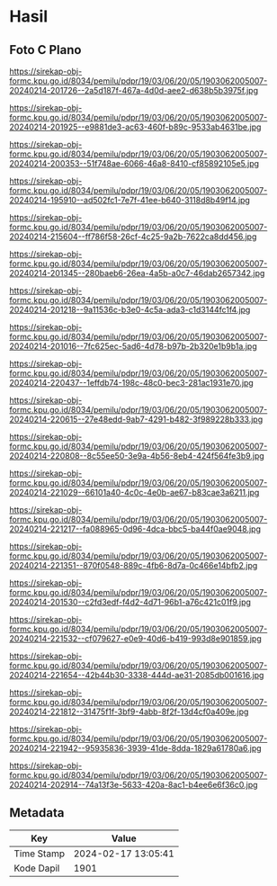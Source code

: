 # Hasil

## Foto C Plano

https://sirekap-obj-formc.kpu.go.id/8034/pemilu/pdpr/19/03/06/20/05/1903062005007-20240214-201726--2a5d187f-467a-4d0d-aee2-d638b5b3975f.jpg

https://sirekap-obj-formc.kpu.go.id/8034/pemilu/pdpr/19/03/06/20/05/1903062005007-20240214-201925--e9881de3-ac63-460f-b89c-9533ab4631be.jpg

https://sirekap-obj-formc.kpu.go.id/8034/pemilu/pdpr/19/03/06/20/05/1903062005007-20240214-200353--51f748ae-6066-46a8-8410-cf85892105e5.jpg

https://sirekap-obj-formc.kpu.go.id/8034/pemilu/pdpr/19/03/06/20/05/1903062005007-20240214-195910--ad502fc1-7e7f-41ee-b640-3118d8b49f14.jpg

https://sirekap-obj-formc.kpu.go.id/8034/pemilu/pdpr/19/03/06/20/05/1903062005007-20240214-215604--ff786f58-26cf-4c25-9a2b-7622ca8dd456.jpg

https://sirekap-obj-formc.kpu.go.id/8034/pemilu/pdpr/19/03/06/20/05/1903062005007-20240214-201345--280baeb6-26ea-4a5b-a0c7-46dab2657342.jpg

https://sirekap-obj-formc.kpu.go.id/8034/pemilu/pdpr/19/03/06/20/05/1903062005007-20240214-201218--9a11536c-b3e0-4c5a-ada3-c1d3144fc1f4.jpg

https://sirekap-obj-formc.kpu.go.id/8034/pemilu/pdpr/19/03/06/20/05/1903062005007-20240214-201016--7fc625ec-5ad6-4d78-b97b-2b320e1b9b1a.jpg

https://sirekap-obj-formc.kpu.go.id/8034/pemilu/pdpr/19/03/06/20/05/1903062005007-20240214-220437--1effdb74-198c-48c0-bec3-281ac1931e70.jpg

https://sirekap-obj-formc.kpu.go.id/8034/pemilu/pdpr/19/03/06/20/05/1903062005007-20240214-220615--27e48edd-9ab7-4291-b482-3f989228b333.jpg

https://sirekap-obj-formc.kpu.go.id/8034/pemilu/pdpr/19/03/06/20/05/1903062005007-20240214-220808--8c55ee50-3e9a-4b56-8eb4-424f564fe3b9.jpg

https://sirekap-obj-formc.kpu.go.id/8034/pemilu/pdpr/19/03/06/20/05/1903062005007-20240214-221029--66101a40-4c0c-4e0b-ae67-b83cae3a6211.jpg

https://sirekap-obj-formc.kpu.go.id/8034/pemilu/pdpr/19/03/06/20/05/1903062005007-20240214-221217--fa088965-0d96-4dca-bbc5-ba44f0ae9048.jpg

https://sirekap-obj-formc.kpu.go.id/8034/pemilu/pdpr/19/03/06/20/05/1903062005007-20240214-221351--870f0548-889c-4fb6-8d7a-0c466e14bfb2.jpg

https://sirekap-obj-formc.kpu.go.id/8034/pemilu/pdpr/19/03/06/20/05/1903062005007-20240214-201530--c2fd3edf-f4d2-4d71-96b1-a76c421c01f9.jpg

https://sirekap-obj-formc.kpu.go.id/8034/pemilu/pdpr/19/03/06/20/05/1903062005007-20240214-221532--cf079627-e0e9-40d6-b419-993d8e901859.jpg

https://sirekap-obj-formc.kpu.go.id/8034/pemilu/pdpr/19/03/06/20/05/1903062005007-20240214-221654--42b44b30-3338-444d-ae31-2085db001616.jpg

https://sirekap-obj-formc.kpu.go.id/8034/pemilu/pdpr/19/03/06/20/05/1903062005007-20240214-221812--31475f1f-3bf9-4abb-8f2f-13d4cf0a409e.jpg

https://sirekap-obj-formc.kpu.go.id/8034/pemilu/pdpr/19/03/06/20/05/1903062005007-20240214-221942--95935836-3939-41de-8dda-1829a61780a6.jpg

https://sirekap-obj-formc.kpu.go.id/8034/pemilu/pdpr/19/03/06/20/05/1903062005007-20240214-202914--74a13f3e-5633-420a-8ac1-b4ee6e6f36c0.jpg


## Metadata

| Key        | Value               |
| ---------- | ------------------- |
| Time Stamp | 2024-02-17 13:05:41 |
| Kode Dapil | 1901                |



